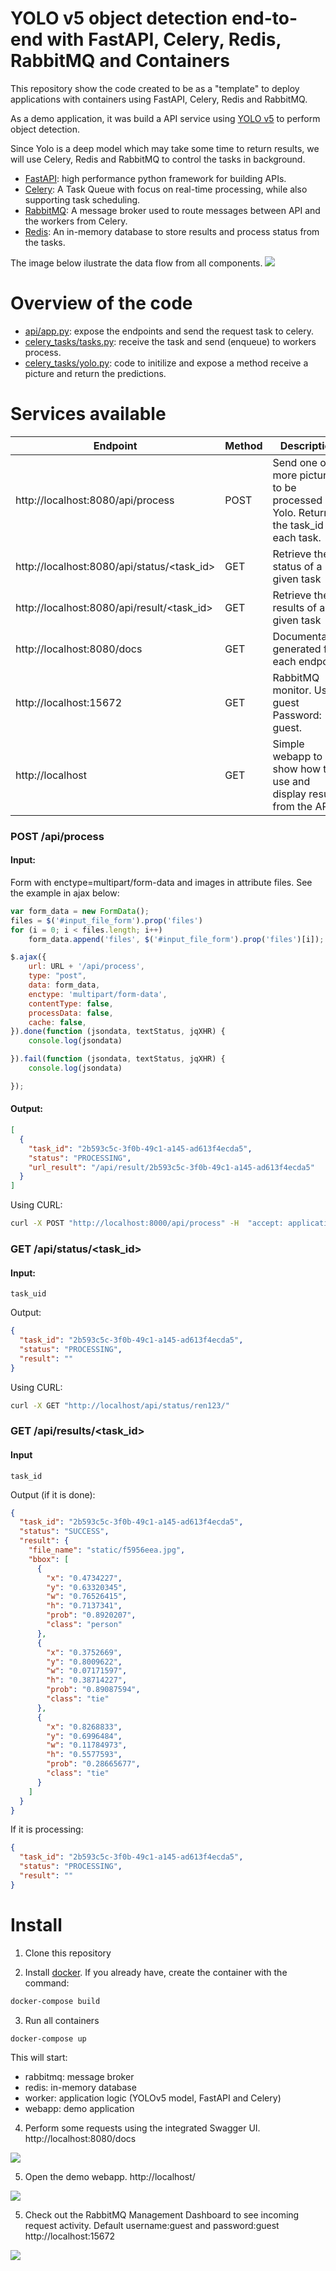 # YOLO v5 object detection end-to-end with FastAPI, Celery, Redis, RabbitMQ and Containers

This repository show the code created to be as a "template" to deploy applications with containers using FastAPI, Celery, Redis and RabbitMQ.

As a demo application, it was build a API service using [YOLO v5](https://github.com/ultralytics/yolov5) to perform object detection.

Since Yolo is a deep model which may take some time to return results, we will use Celery, Redis and RabbitMQ to control the tasks in background.
- [FastAPI](https://fastapi.tiangolo.com): high performance python framework for building APIs.
- [Celery](https://celeryproject.org): A Task Queue with focus on real-time processing, while also supporting task scheduling.
- [RabbitMQ](https://www.rabbitmq.com): A message broker used to route messages between API and the workers from Celery.
- [Redis](https://redis.io): An in-memory database to store results and process status from the tasks.

The image below ilustrate the data flow from all components.
<img src=img/schema.png>


# Overview of the code
- [api/app.py](api/app.py): expose the endpoints and send the request task to celery.
- [celery_tasks/tasks.py](celery_tasks/tasks.py): receive the task and send (enqueue) to workers process.
- [celery_tasks/yolo.py](celery_tasks/yolo.py): code to initilize and expose a method receive a picture and return the predictions.


# Services available
| Endpoint | Method | Description
| --- | --- | --- |
| http://localhost:8080/api/process | POST | Send one or more pictures to be processed by Yolo. Return the task_id of each task.
| http://localhost:8080/api/status/<task_id>  | GET  | Retrieve the status of a given task
| http://localhost:8080/api/result/<task_id>    | GET  | Retrieve the results of a given task
| http://localhost:8080/docs   | GET  | Documentation generated for each endpoint
| http://localhost:15672   | GET  | RabbitMQ monitor. User: guest     Password: guest.
| http://localhost   | GET  | Simple webapp to show how to use and display results from the API.



### POST /api/process
#### Input:

Form with enctype=multipart/form-data and images in attribute files. See the example in ajax below:

```javascript
var form_data = new FormData();
files = $('#input_file_form').prop('files')
for (i = 0; i < files.length; i++)
    form_data.append('files', $('#input_file_form').prop('files')[i]);

$.ajax({
    url: URL + '/api/process',
    type: "post",
    data: form_data,
    enctype: 'multipart/form-data',
    contentType: false,
    processData: false,
    cache: false,
}).done(function (jsondata, textStatus, jqXHR) {
    console.log(jsondata)

}).fail(function (jsondata, textStatus, jqXHR) {
    console.log(jsondata)

});
``` 

#### Output: 
```json
[
  {
    "task_id": "2b593c5c-3f0b-49c1-a145-ad613f4ecda5",
    "status": "PROCESSING",
    "url_result": "/api/result/2b593c5c-3f0b-49c1-a145-ad613f4ecda5"
  }
]
```

Using CURL:
```bash
curl -X POST "http://localhost:8000/api/process" -H  "accept: application/json" -H  "Content-Type: multipart/form-data" -F "files=@image.jpg;type=image/jpeg"
```

### GET /api/status/<task_id>
#### Input:
```
task_uid
``` 

Output: 
```json
{
  "task_id": "2b593c5c-3f0b-49c1-a145-ad613f4ecda5",
  "status": "PROCESSING",
  "result": ""
}
```

Using CURL:
```bash
curl -X GET "http://localhost/api/status/ren123/"
``` 

### GET /api/results/<task_id>
#### Input
``` 
task_id
```
Output (if it is done):
```json
{
  "task_id": "2b593c5c-3f0b-49c1-a145-ad613f4ecda5",
  "status": "SUCCESS",
  "result": {
    "file_name": "static/f5956eea.jpg",
    "bbox": [
      {
        "x": "0.4734227",
        "y": "0.63320345",
        "w": "0.76526415",
        "h": "0.7137341",
        "prob": "0.8920207",
        "class": "person"
      },
      {
        "x": "0.3752669",
        "y": "0.8009622",
        "w": "0.07171597",
        "h": "0.38714227",
        "prob": "0.89087594",
        "class": "tie"
      },
      {
        "x": "0.8268833",
        "y": "0.6996484",
        "w": "0.11784973",
        "h": "0.5577593",
        "prob": "0.28665677",
        "class": "tie"
      }
    ]
  }
}
```
If it is processing:
```json
{
  "task_id": "2b593c5c-3f0b-49c1-a145-ad613f4ecda5",
  "status": "PROCESSING",
  "result": ""
}
```


# Install
1. Clone this repository

2. Install [docker](https://www.docker.com/get-started). If you already have, create the container with the command:
```bash
docker-compose build
```

3. Run all containers
```bash
docker-compose up
```
This will start:
- rabbitmq: message broker
- redis: in-memory database
- worker: application logic (YOLOv5 model, FastAPI and Celery)
- webapp: demo application

4. Perform some requests using the integrated Swagger UI.
http://localhost:8080/docs
<img src=img/docs.gif>

5. Open the demo webapp.
http://localhost/
<img src=img/demo.gif>

5. Check out the RabbitMQ Management Dashboard to see incoming request activity. Default username:guest and password:guest
http://localhost:15672 
<img src=img/demo.rabbitmq_dash.png>

